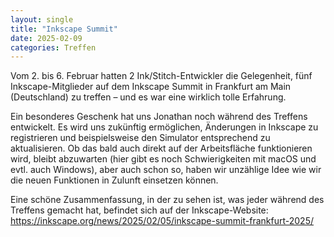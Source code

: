 ```yaml
---
layout: single
title: "Inkscape Summit"
date: 2025-02-09
categories: Treffen
---
```

Vom 2. bis 6. Februar hatten 2 Ink/Stitch-Entwickler die Gelegenheit, fünf Inkscape-Mitglieder auf dem Inkscape Summit in Frankfurt am Main (Deutschland) zu treffen – und es war eine wirklich tolle Erfahrung.

Ein besonderes Geschenk hat uns Jonathan noch während des Treffens entwickelt. Es wird uns zukünftig ermöglichen, Änderungen in Inkscape zu registrieren und beispielsweise den Simulator entsprechend zu aktualisieren.
Ob das bald auch direkt auf der Arbeitsfläche funktionieren wird, bleibt abzuwarten (hier gibt es noch Schwierigkeiten mit macOS und evtl. auch Windows), aber auch schon so, haben wir unzählige Idee wie wir die neuen Funktionen in Zulunft einsetzen können.

Eine schöne Zusammenfassung, in der zu sehen ist, was jeder während des Treffens gemacht hat, befindet sich auf der Inkscape-Website: <https://inkscape.org/news/2025/02/05/inkscape-summit-frankfurt-2025/>
